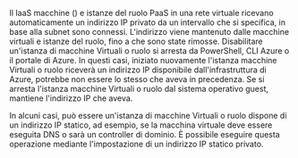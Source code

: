 Il IaaS macchine () e istanze del ruolo PaaS in una rete virtuale ricevano automaticamente un indirizzo IP privato da un intervallo che si specifica, in base alla subnet sono connessi. L'indirizzo viene mantenuto dalle macchine virtuali e istanze del ruolo, fino a che sono state rimosse. Disabilitare un'istanza di macchine Virtuali o ruolo si arresta da PowerShell, CLI Azure o il portale di Azure. In questi casi, iniziato nuovamente l'istanza macchine Virtuali o ruolo riceverà un indirizzo IP disponibile dall'infrastruttura di Azure, potrebbe non essere lo stesso che aveva in precedenza. Se si arresta l'istanza macchine Virtuali o ruolo dal sistema operativo guest, mantiene l'indirizzo IP che aveva.  

In alcuni casi, può essere un'istanza di macchine Virtuali o ruolo dispone di un indirizzo IP statico, ad esempio, se la macchina virtuale deve essere eseguita DNS o sarà un controller di dominio. È possibile eseguire questa operazione mediante l'impostazione di un indirizzo IP statico privato.